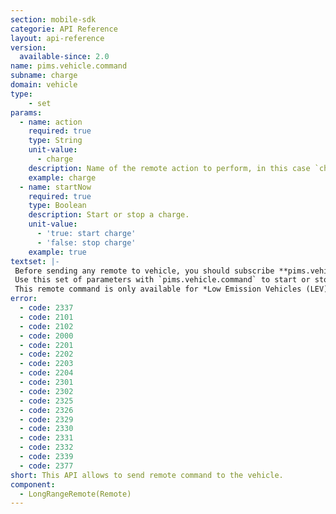 ```yaml
---
section: mobile-sdk
categorie: API Reference
layout: api-reference
version:
  available-since: 2.0
name: pims.vehicle.command
subname: charge
domain: vehicle
type: 
    - set
params:
  - name: action
    required: true
    type: String
    unit-value:
      - charge
    description: Name of the remote action to perform, in this case `charge`.
    example: charge
  - name: startNow
    required: true
    type: Boolean
    description: Start or stop a charge.
    unit-value:
      - 'true: start charge'
      - 'false: stop charge'
    example: true
textset: |-
 Before sending any remote to vehicle, you should subscribe **pims.vehicle.signal**.
 Use this set of parameters with `pims.vehicle.command` to start or stop a charge.
 This remote command is only available for *Low Emission Vehicles (LEV)* and *Electric Vehicles (EV)*.
error: 
  - code: 2337
  - code: 2101
  - code: 2102
  - code: 2000
  - code: 2201
  - code: 2202
  - code: 2203
  - code: 2204
  - code: 2301
  - code: 2302
  - code: 2325
  - code: 2326
  - code: 2329
  - code: 2330
  - code: 2331
  - code: 2332
  - code: 2339
  - code: 2377
short: This API allows to send remote command to the vehicle.
component: 
  - LongRangeRemote(Remote)
---
```


